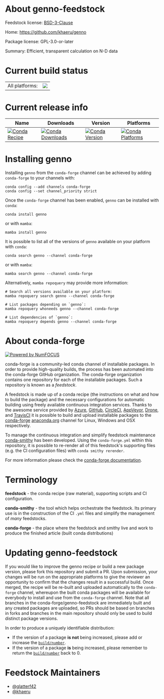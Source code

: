 About genno-feedstock
=====================

Feedstock license: [BSD-3-Clause](https://github.com/conda-forge/genno-feedstock/blob/main/LICENSE.txt)

Home: https://github.com/khaeru/genno

Package license: GPL-3.0-or-later

Summary: Efficient, transparent calculation on N-D data

Current build status
====================


<table><tr><td>All platforms:</td>
    <td>
      <a href="https://dev.azure.com/conda-forge/feedstock-builds/_build/latest?definitionId=12883&branchName=main">
        <img src="https://dev.azure.com/conda-forge/feedstock-builds/_apis/build/status/genno-feedstock?branchName=main">
      </a>
    </td>
  </tr>
</table>

Current release info
====================

| Name | Downloads | Version | Platforms |
| --- | --- | --- | --- |
| [![Conda Recipe](https://img.shields.io/badge/recipe-genno-green.svg)](https://anaconda.org/conda-forge/genno) | [![Conda Downloads](https://img.shields.io/conda/dn/conda-forge/genno.svg)](https://anaconda.org/conda-forge/genno) | [![Conda Version](https://img.shields.io/conda/vn/conda-forge/genno.svg)](https://anaconda.org/conda-forge/genno) | [![Conda Platforms](https://img.shields.io/conda/pn/conda-forge/genno.svg)](https://anaconda.org/conda-forge/genno) |

Installing genno
================

Installing `genno` from the `conda-forge` channel can be achieved by adding `conda-forge` to your channels with:

```
conda config --add channels conda-forge
conda config --set channel_priority strict
```

Once the `conda-forge` channel has been enabled, `genno` can be installed with `conda`:

```
conda install genno
```

or with `mamba`:

```
mamba install genno
```

It is possible to list all of the versions of `genno` available on your platform with `conda`:

```
conda search genno --channel conda-forge
```

or with `mamba`:

```
mamba search genno --channel conda-forge
```

Alternatively, `mamba repoquery` may provide more information:

```
# Search all versions available on your platform:
mamba repoquery search genno --channel conda-forge

# List packages depending on `genno`:
mamba repoquery whoneeds genno --channel conda-forge

# List dependencies of `genno`:
mamba repoquery depends genno --channel conda-forge
```


About conda-forge
=================

[![Powered by
NumFOCUS](https://img.shields.io/badge/powered%20by-NumFOCUS-orange.svg?style=flat&colorA=E1523D&colorB=007D8A)](https://numfocus.org)

conda-forge is a community-led conda channel of installable packages.
In order to provide high-quality builds, the process has been automated into the
conda-forge GitHub organization. The conda-forge organization contains one repository
for each of the installable packages. Such a repository is known as a *feedstock*.

A feedstock is made up of a conda recipe (the instructions on what and how to build
the package) and the necessary configurations for automatic building using freely
available continuous integration services. Thanks to the awesome service provided by
[Azure](https://azure.microsoft.com/en-us/services/devops/), [GitHub](https://github.com/),
[CircleCI](https://circleci.com/), [AppVeyor](https://www.appveyor.com/),
[Drone](https://cloud.drone.io/welcome), and [TravisCI](https://travis-ci.com/)
it is possible to build and upload installable packages to the
[conda-forge](https://anaconda.org/conda-forge) [anaconda.org](https://anaconda.org/)
channel for Linux, Windows and OSX respectively.

To manage the continuous integration and simplify feedstock maintenance
[conda-smithy](https://github.com/conda-forge/conda-smithy) has been developed.
Using the ``conda-forge.yml`` within this repository, it is possible to re-render all of
this feedstock's supporting files (e.g. the CI configuration files) with ``conda smithy rerender``.

For more information please check the [conda-forge documentation](https://conda-forge.org/docs/).

Terminology
===========

**feedstock** - the conda recipe (raw material), supporting scripts and CI configuration.

**conda-smithy** - the tool which helps orchestrate the feedstock.
                   Its primary use is in the construction of the CI ``.yml`` files
                   and simplify the management of *many* feedstocks.

**conda-forge** - the place where the feedstock and smithy live and work to
                  produce the finished article (built conda distributions)


Updating genno-feedstock
========================

If you would like to improve the genno recipe or build a new
package version, please fork this repository and submit a PR. Upon submission,
your changes will be run on the appropriate platforms to give the reviewer an
opportunity to confirm that the changes result in a successful build. Once
merged, the recipe will be re-built and uploaded automatically to the
`conda-forge` channel, whereupon the built conda packages will be available for
everybody to install and use from the `conda-forge` channel.
Note that all branches in the conda-forge/genno-feedstock are
immediately built and any created packages are uploaded, so PRs should be based
on branches in forks and branches in the main repository should only be used to
build distinct package versions.

In order to produce a uniquely identifiable distribution:
 * If the version of a package **is not** being increased, please add or increase
   the [``build/number``](https://docs.conda.io/projects/conda-build/en/latest/resources/define-metadata.html#build-number-and-string).
 * If the version of a package **is** being increased, please remember to return
   the [``build/number``](https://docs.conda.io/projects/conda-build/en/latest/resources/define-metadata.html#build-number-and-string)
   back to 0.

Feedstock Maintainers
=====================

* [@glatterf42](https://github.com/glatterf42/)
* [@khaeru](https://github.com/khaeru/)

